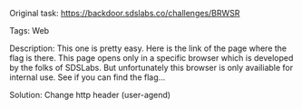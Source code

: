 Original task: https://backdoor.sdslabs.co/challenges/BRWSR

Tags: Web

Description:
This one is pretty easy. Here is the link of the page where the flag is there. This page opens only in a specific browser which is developed by the folks of SDSLabs. But unfortunately this browser is only availiable for internal use. See if you can find the flag...

Solution:
Change http header (user-agend)
